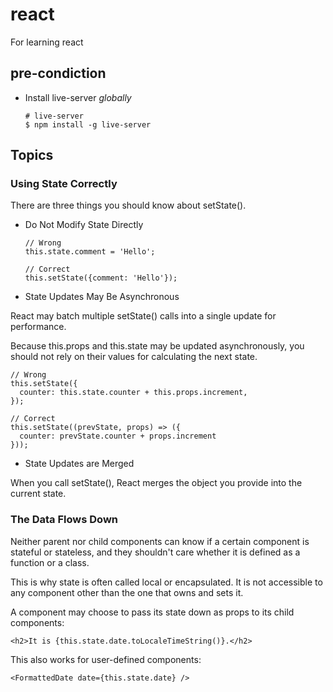 # react
For learning react

## pre-condiction

* Install live-server *globally*

  ```shell
  # live-server
  $ npm install -g live-server
  ```

## Topics

### Using State Correctly

There are three things you should know about setState().

* Do Not Modify State Directly
  
  ```shell
  // Wrong
  this.state.comment = 'Hello';

  // Correct
  this.setState({comment: 'Hello'});
  ```

* State Updates May Be Asynchronous

React may batch multiple setState() calls into a single update for performance.

Because this.props and this.state may be updated asynchronously, you should not rely on their values for calculating the next state.

  ```shell
  // Wrong
  this.setState({
    counter: this.state.counter + this.props.increment,
  });

  // Correct
  this.setState((prevState, props) => ({
    counter: prevState.counter + props.increment
  }));
  ```

* State Updates are Merged

When you call setState(), React merges the object you provide into the current state.

### The Data Flows Down

Neither parent nor child components can know if a certain component is stateful or stateless, and they shouldn't care whether it is defined as a function or a class.

This is why state is often called local or encapsulated. It is not accessible to any component other than the one that owns and sets it.

A component may choose to pass its state down as props to its child components:
  
  ```shell
  <h2>It is {this.state.date.toLocaleTimeString()}.</h2>
  ```

This also works for user-defined components:

  ```shell
  <FormattedDate date={this.state.date} />
  ```